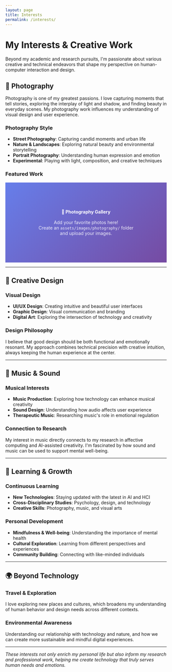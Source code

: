```yaml
---
layout: page
title: Interests
permalink: /interests/
---
```


# My Interests & Creative Work

Beyond my academic and research pursuits, I'm passionate about various creative and technical endeavors that shape my perspective on human-computer interaction and design.

## 📸 Photography

Photography is one of my greatest passions. I love capturing moments that tell stories, exploring the interplay of light and shadow, and finding beauty in everyday scenes. My photography work influences my understanding of visual design and user experience.

### Photography Style
- **Street Photography**: Capturing candid moments and urban life
- **Nature & Landscapes**: Exploring natural beauty and environmental storytelling
- **Portrait Photography**: Understanding human expression and emotion
- **Experimental**: Playing with light, composition, and creative techniques

### Featured Work

<div class="photo-gallery">
  <!-- 示例：当你准备好照片后，可以这样添加 -->
  <!-- 
  <div class="photo-item">
    <img src="/assets/images/photography/street-life.jpg" alt="Street Photography">
    <div class="photo-caption">
      <h4>Urban Stories</h4>
      <p>Capturing candid moments in city life, exploring the human experience in urban environments.</p>
    </div>
  </div>
  
  <div class="photo-item">
    <img src="/assets/images/photography/nature-light.jpg" alt="Nature Photography">
    <div class="photo-caption">
      <h4>Natural Light</h4>
      <p>Playing with natural lighting and composition to create mood and atmosphere.</p>
    </div>
  </div>
  
  <div class="photo-item">
    <img src="/assets/images/photography/portrait-study.jpg" alt="Portrait Photography">
    <div class="photo-caption">
      <h4>Human Expression</h4>
      <p>Exploring emotion and personality through portrait photography.</p>
    </div>
  </div>
  -->
  
  <div class="photo-item" style="background: linear-gradient(135deg, #667eea 0%, #764ba2 100%); display: flex; align-items: center; justify-content: center; color: white; text-align: center; min-height: 250px;">
    <div>
      <h4 style="color: white; margin: 0 0 1rem;">📸 Photography Gallery</h4>
      <p style="color: rgba(255,255,255,0.9); margin: 0;">Add your favorite photos here!<br>Create an <code>assets/images/photography/</code> folder<br>and upload your images.</p>
    </div>
  </div>
</div>

---

## 🎨 Creative Design

### Visual Design
- **UI/UX Design**: Creating intuitive and beautiful user interfaces
- **Graphic Design**: Visual communication and branding
- **Digital Art**: Exploring the intersection of technology and creativity

### Design Philosophy
I believe that good design should be both functional and emotionally resonant. My approach combines technical precision with creative intuition, always keeping the human experience at the center.

---

## 🎵 Music & Sound

### Musical Interests
- **Music Production**: Exploring how technology can enhance musical creativity
- **Sound Design**: Understanding how audio affects user experience
- **Therapeutic Music**: Researching music's role in emotional regulation

### Connection to Research
My interest in music directly connects to my research in affective computing and AI-assisted creativity. I'm fascinated by how sound and music can be used to support mental well-being.

---

## 🧠 Learning & Growth

### Continuous Learning
- **New Technologies**: Staying updated with the latest in AI and HCI
- **Cross-Disciplinary Studies**: Psychology, design, and technology
- **Creative Skills**: Photography, music, and visual arts

### Personal Development
- **Mindfulness & Well-being**: Understanding the importance of mental health
- **Cultural Exploration**: Learning from different perspectives and experiences
- **Community Building**: Connecting with like-minded individuals

---

## 🌍 Beyond Technology

### Travel & Exploration
I love exploring new places and cultures, which broadens my understanding of human behavior and design needs across different contexts.

### Environmental Awareness
Understanding our relationship with technology and nature, and how we can create more sustainable and mindful digital experiences.

---

*These interests not only enrich my personal life but also inform my research and professional work, helping me create technology that truly serves human needs and emotions.*
